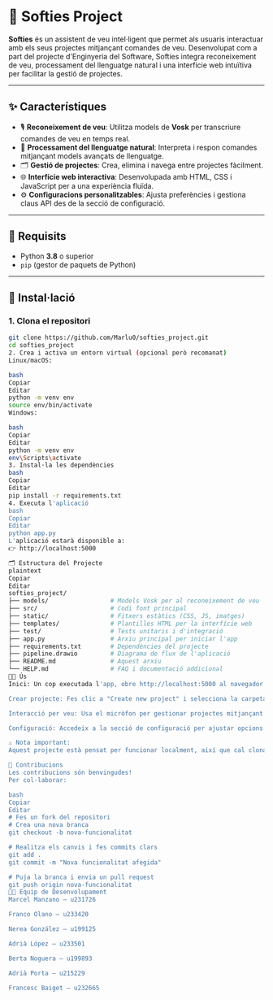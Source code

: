 # 🧠 Softies Project

**Softies** és un assistent de veu intel·ligent que permet als usuaris interactuar amb els seus projectes mitjançant comandes de veu. Desenvolupat com a part del projecte d'Enginyeria del Software, Softies integra reconeixement de veu, processament del llenguatge natural i una interfície web intuïtiva per facilitar la gestió de projectes.

---

## ✨ Característiques

- 🎙️ **Reconeixement de veu**: Utilitza models de **Vosk** per transcriure comandes de veu en temps real.  
- 🧠 **Processament del llenguatge natural**: Interpreta i respon comandes mitjançant models avançats de llenguatge.  
- 🗂️ **Gestió de projectes**: Crea, elimina i navega entre projectes fàcilment.  
- 🌐 **Interfície web interactiva**: Desenvolupada amb HTML, CSS i JavaScript per a una experiència fluïda.  
- ⚙️ **Configuracions personalitzables**: Ajusta preferències i gestiona claus API des de la secció de configuració.

---

## 🧰 Requisits

- Python **3.8** o superior  
- `pip` (gestor de paquets de Python)  

---

## 🚀 Instal·lació

### 1. Clona el repositori

```bash
git clone https://github.com/Marlu0/softies_project.git
cd softies_project
2. Crea i activa un entorn virtual (opcional però recomanat)
Linux/macOS:

bash
Copiar
Editar
python -m venv env
source env/bin/activate
Windows:

bash
Copiar
Editar
python -m venv env
env\Scripts\activate
3. Instal·la les dependències
bash
Copiar
Editar
pip install -r requirements.txt
4. Executa l'aplicació
bash
Copiar
Editar
python app.py
L'aplicació estarà disponible a:
👉 http://localhost:5000

🗂️ Estructura del Projecte
plaintext
Copiar
Editar
softies_project/
├── models/                 # Models Vosk per al reconeixement de veu
├── src/                    # Codi font principal
├── static/                 # Fitxers estàtics (CSS, JS, imatges)
├── templates/              # Plantilles HTML per la interfície web
├── test/                   # Tests unitaris i d'integració
├── app.py                  # Arxiu principal per iniciar l'app
├── requirements.txt        # Dependències del projecte
├── pipeline.drawio         # Diagrama de flux de l'aplicació
├── README.md               # Aquest arxiu
└── HELP.md                 # FAQ i documentació addicional
🧑‍💻 Ús
Inici: Un cop executada l'app, obre http://localhost:5000 al navegador.

Crear projecte: Fes clic a "Create new project" i selecciona la carpeta desitjada.

Interacció per veu: Usa el micròfon per gestionar projectes mitjançant comandes.

Configuració: Accedeix a la secció de configuració per ajustar opcions o gestionar les teves API Keys.

⚠️ Nota important:
Aquest projecte està pensat per funcionar localment, així que cal clonar-lo i executar-lo amb Python per garantir el funcionament correcte.

🤝 Contribucions
Les contribucions són benvingudes!
Per col·laborar:

bash
Copiar
Editar
# Fes un fork del repositori
# Crea una nova branca
git checkout -b nova-funcionalitat

# Realitza els canvis i fes commits clars
git add .
git commit -m "Nova funcionalitat afegida"

# Puja la branca i envia un pull request
git push origin nova-funcionalitat
👨‍🔧 Equip de Desenvolupament
Marcel Manzano — u231726

Franco Olano — u233420

Nerea González — u199125

Adrià López — u233501

Berta Noguera — u199893

Adrià Porta — u215229

Francesc Baiget — u232665
